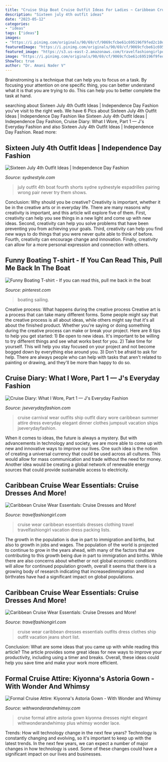 ```yaml
---
title: "Cruise Ship Boat Cruise Outfit Ideas For Ladies ~ Caribbean Cruise Wear Essentials: Cruise Dresses And More!"
description: "Sixteen july 4th outfit ideas"
date: "2023-05-12"
categories:
- "ideas"
tags: ["ideas"]
images:
- "https://i.pinimg.com/originals/90/69/cf/9069cfcbe61c695196f9fed2c10deda4.jpg"
featuredImage: "https://i.pinimg.com/originals/90/69/cf/9069cfcbe61c695196f9fed2c10deda4.jpg"
featured_image: "https://s3.us-east-2.amazonaws.com/travelfashiongirlpostphotos/2013/Caribbean+Cruise+Wear+Essentials:+Cruise+Dresses+and+More!/caribbean-cruise-wear-essentials-cruise-dresses-and-more-1.jpg"
image: "https://i.pinimg.com/originals/90/69/cf/9069cfcbe61c695196f9fed2c10deda4.jpg"
ShowToc: true
author: "Dr. Amani Nader V"
---
```



Brainstroming is a technique that can help you to focus on a task. By focusing your attention on one specific thing, you can better understand what it is that you are trying to do. This can help you to better complete the task at hand.

	

		
searching about Sixteen July 4th Outfit Ideas | Independence Day Fashion you've visit to the right web. We have 6 Pics about Sixteen July 4th Outfit Ideas | Independence Day Fashion like Sixteen July 4th Outfit Ideas | Independence Day Fashion, Cruise Diary: What I Wore, Part 1 — J&#039;s Everyday Fashion and also Sixteen July 4th Outfit Ideas | Independence Day Fashion. Read more:
		
    
## Sixteen July 4th Outfit Ideas | Independence Day Fashion

<img loading=lazy src="https://www.sydnestyle.com/wp-content/uploads/2017/06/Sydne-Style-shows-fourth-of-july-outfit-ideas-for-a-boat-party.jpg" onerror="this.onerror=null;this.src='https://tse1.mm.bing.net/th?id=OIP.9-2jm0QgSiQ1kNZ64MOAuQHaKE&amp;pid=15.1';" alt="Sixteen July 4th Outfit Ideas | Independence Day Fashion">

_Source: sydnestyle.com_

>july outfit 4th boat fourth shorts sydne sydnestyle espadrilles pairing wrong pair never try them shows. 

	

Conclusion: Why should you be creative?
Creativity is important, whether it be in the creative arts or in everyday life. There are many reasons why creativity is important, and this article will explore five of them. First, creativity can help you see things in a new light and come up with new ideas. Second, creativity can help you solve problems that have been preventing you from achieving your goals. Third, creativity can help you find new ways to do things that you were never quite able to think of before. Fourth, creativity can encourage change and innovation. Finally, creativity can allow for a more personal expression and connection with others.

    
## Funny Boating T-shirt - If You Can Read This, Pull Me Back In The Boat

<img loading=lazy src="https://i.pinimg.com/originals/90/69/cf/9069cfcbe61c695196f9fed2c10deda4.jpg" onerror="this.onerror=null;this.src='https://tse2.mm.bing.net/th?id=OIP.jk5IZzGOb7GUI0diwPz-tgHaMZ&amp;pid=15.1';" alt="Funny Boating T-shirt - If you can read this, pull me back in the boat">

_Source: pinterest.com_

>boating sailing. 

	

Creative process: What happens during the creative process
Creative art is a process that can take many different forms. Some people might say that the creative process is all about ideas, while others might say that it's all about the finished product. Whether you're saying or doing something during the creative process can make or break your project. Here are 8 tips to help you get started: 1) Be open to new ideas. It's important to be willing to try different things and see what works best for you. 2) Take time for yourself. This will help you stay focused on your project and not become bogged down by everything else around you. 3) Don't be afraid to ask for help. There are always people who can help with tasks that aren't related to painting or drawing, and they'll be more than happy to do so.

    
## Cruise Diary: What I Wore, Part 1 — J&#039;s Everyday Fashion

<img loading=lazy src="http://static1.squarespace.com/static/51524546e4b02b2554e2f5d8/t/544ea26ae4b0023e704e0225/1414439531555/Carnival+cruise+ship+outfit" onerror="this.onerror=null;this.src='https://tse1.mm.bing.net/th?id=OIP.WuYH5TrVyl-jU0Sw6F1WugHaOE&amp;pid=15.1';" alt="Cruise Diary: What I Wore, Part 1 — J&#039;s Everyday Fashion">

_Source: jseverydayfashion.com_

>cruise carnival wear outfits ship outfit diary wore caribbean summer attire dress everyday elegant dinner clothes jumpsuit vacation ships jseverydayfashion. 

	

When it comes to ideas, the future is always a mystery. But with advancements in technology and society, we are more able to come up with new and innovative ways to improve our lives. One such idea is the notion of creating a universal currency that could be used across all cultures. This would allow for mass communication and trade without the need for money. Another idea would be creating a global network of renewable energy sources that could provide sustainable access to electricity.

    
## Caribbean Cruise Wear Essentials: Cruise Dresses And More!

<img loading=lazy src="https://www.travelfashiongirl.com/wp-content/uploads/2013/12/ra.jpg" onerror="this.onerror=null;this.src='https://tse2.mm.bing.net/th?id=OIP.aki97QTh91xbJRjmpy2lgwHaE3&amp;pid=15.1';" alt="Caribbean Cruise Wear Essentials: Cruise Dresses and More!">

_Source: travelfashiongirl.com_

>cruise wear caribbean essentials dresses clothing travel travelfashiongirl vacation dress packing lists. 

	

The growth in the population is due in part to immigration and births, but also to growth in jobs and wages.
The population of the world is projected to continue to grow in the years ahead, with many of the factors that are contributing to this growth being due in part to immigration and births. While there are also concerns about whether or not global economic conditions will allow for continued population growth, overall it seems that there is a growing body of research indicating that increasedimmigration and birthrates have had a significant impact on global populations.

    
## Caribbean Cruise Wear Essentials: Cruise Dresses And More!

<img loading=lazy src="https://s3.us-east-2.amazonaws.com/travelfashiongirlpostphotos/2013/Caribbean+Cruise+Wear+Essentials:+Cruise+Dresses+and+More!/caribbean-cruise-wear-essentials-cruise-dresses-and-more-1.jpg" onerror="this.onerror=null;this.src='https://tse4.mm.bing.net/th?id=OIP.3WFOOCuu6rpG0tbEItcmAAHaJi&amp;pid=15.1';" alt="Caribbean Cruise Wear Essentials: Cruise Dresses and More!">

_Source: travelfashiongirl.com_

>cruise wear caribbean dresses essentials outfits dress clothes ship outfit vacation jeans short list. 

	

Conclusion: What are some ideas that you came up with while reading this article?
The article provides some great ideas for new ways to improve your productivity, including using a timer and breaks. Overall, these ideas could help you save time and make your work more efficient.

    
## Formal Cruise Attire: Kiyonna&#039;s Astoria Gown - With Wonder And Whimsy

<img loading=lazy src="http://withwonderandwhimsy.com/wp-content/uploads/2015/02/14.jpg" onerror="this.onerror=null;this.src='https://tse2.mm.bing.net/th?id=OIP.0c1AjnhtRixeyRz3fBtc6QHaLH&amp;pid=15.1';" alt="Formal Cruise Attire: Kiyonna&#039;s Astoria Gown - With Wonder and Whimsy">

_Source: withwonderandwhimsy.com_

>cruise formal attire astoria gown kiyonna dresses night elegant withwonderandwhimsy plus whimsy wonder lace. 

	

Trends: How will technology change in the next few years?
Technology is constantly changing and evolving, so it's important to keep up with the latest trends. In the next few years, we can expect a number of major changes in how technology is used. Some of these changes could have a significant impact on our lives and businesses.


